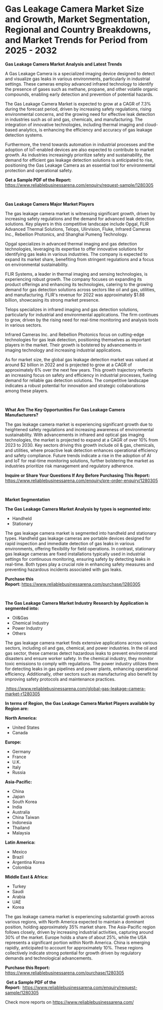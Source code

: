 <p><h1>Gas Leakage Camera Market Size and Growth, Market Segmentation, Regional and Country Breakdowns, and Market Trends for Period from 2025 -  2032</h1></p><p><strong>Gas Leakage Camera Market Analysis and Latest Trends</strong></p>
<p><p>A Gas Leakage Camera is a specialized imaging device designed to detect and visualize gas leaks in various environments, particularly in industrial settings. These cameras employ advanced infrared technology to identify the presence of gases such as methane, propane, and other volatile organic compounds, enabling early detection and prevention of potential hazards. </p><p>The Gas Leakage Camera Market is expected to grow at a CAGR of 7.3% during the forecast period, driven by increasing safety regulations, rising environmental concerns, and the growing need for effective leak detection in industries such as oil and gas, chemicals, and manufacturing. The integration of innovative technologies, including thermal imaging and cloud-based analytics, is enhancing the efficiency and accuracy of gas leakage detection systems. </p><p>Furthermore, the trend towards automation in industrial processes and the adoption of IoT-enabled devices are also expected to contribute to market growth. As industries increasingly prioritize safety and sustainability, the demand for efficient gas leakage detection solutions is anticipated to rise, positioning the Gas Leakage Camera as an essential tool for environmental protection and operational safety.</p></p>
<p><strong>Get a Sample PDF of the Report:&nbsp;</strong> <a href="https://www.reliablebusinessarena.com/enquiry/request-sample/1280305?utm_campaign=1841&utm_medium=2&utm_source=Github&utm_content=ia&utm_term=24032025&utm_id=gas-leakage-camera">https://www.reliablebusinessarena.com/enquiry/request-sample/1280305</a></p>
<p>&nbsp;</p>
<p><strong>Gas Leakage Camera Major Market Players</strong></p>
<p><p>The gas leakage camera market is witnessing significant growth, driven by increasing safety regulations and the demand for advanced leak detection solutions. Key players in this competitive landscape include Opgal, FLIR Advanced Thermal Solutions, Telops, Ulirvision, Fluke, Infrared Cameras Inc., Rebellion Photonics, and Shanghai Pumeng Technology. </p><p>Opgal specializes in advanced thermal imaging and gas detection technologies, leveraging its expertise to offer innovative solutions for identifying gas leaks in various industries. The company is expected to expand its market share, benefiting from stringent regulations and a focus on environmental sustainability.</p><p>FLIR Systems, a leader in thermal imaging and sensing technologies, is experiencing robust growth. The company focuses on expanding its product offerings and enhancing its technologies, catering to the growing demand for gas detection solutions across sectors like oil and gas, utilities, and manufacturing. FLIR's revenue for 2022 was approximately $1.88 billion, showcasing its strong market presence.</p><p>Telops specializes in infrared imaging and gas detection solutions, particularly for industrial and environmental applications. The firm continues to grow, driven by the rising need for real-time monitoring and analysis tools in various sectors.</p><p>Infrared Cameras Inc. and Rebellion Photonics focus on cutting-edge technologies for gas leak detection, positioning themselves as important players in the market. Their growth is bolstered by advancements in imaging technology and increasing industrial applications.</p><p>As for market size, the global gas leakage detection market was valued at around $2 billion in 2022 and is projected to grow at a CAGR of approximately 6% over the next few years. This growth trajectory reflects an increasing focus on safety and efficiency in industrial processes, fueling demand for reliable gas detection solutions. The competitive landscape indicates a robust potential for innovation and strategic collaborations among these players.</p></p>
<p>&nbsp;</p>
<p><strong>What Are The Key Opportunities For Gas Leakage Camera Manufacturers?</strong></p>
<p><p>The gas leakage camera market is experiencing significant growth due to heightened safety regulations and increasing awareness of environmental sustainability. With advancements in infrared and optical gas imaging technologies, the market is projected to expand at a CAGR of over 10% from 2023 to 2030. Key sectors driving this growth include oil & gas, chemicals, and utilities, where proactive leak detection enhances operational efficiency and safety compliance. Future trends indicate a rise in the adoption of AI and IoT for real-time monitoring solutions, further bolstering the market as industries prioritize risk management and regulatory adherence.</p></p>
<p><strong>Inquire or Share Your Questions If Any Before Purchasing This Report:</strong> <a href="https://www.reliablebusinessarena.com/enquiry/pre-order-enquiry/1280305?utm_campaign=1841&utm_medium=2&utm_source=Github&utm_content=ia&utm_term=24032025&utm_id=gas-leakage-camera">https://www.reliablebusinessarena.com/enquiry/pre-order-enquiry/1280305</a></p>
<p>&nbsp;</p>
<p><strong>Market Segmentation</strong></p>
<p><strong>The Gas Leakage Camera Market Analysis by types is segmented into:</strong></p>
<p><ul><li>Handheld</li><li>Stationary</li></ul></p>
<p><p>The gas leakage camera market is segmented into handheld and stationary types. Handheld gas leakage cameras are portable devices designed for rapid inspection and immediate detection of gas leaks in various environments, offering flexibility for field operations. In contrast, stationary gas leakage cameras are fixed installations typically used in industrial settings for continuous monitoring, ensuring safety by detecting leaks in real-time. Both types play a crucial role in enhancing safety measures and preventing hazardous incidents associated with gas leaks.</p></p>
<p><strong>Purchase this Report:&nbsp;</strong><a href="https://www.reliablebusinessarena.com/purchase/1280305?utm_campaign=1841&utm_medium=2&utm_source=Github&utm_content=ia&utm_term=24032025&utm_id=gas-leakage-camera">https://www.reliablebusinessarena.com/purchase/1280305</a></p>
<p>&nbsp;</p>
<p><strong>The Gas Leakage Camera Market Industry Research by Application is segmented into:</strong></p>
<p><ul><li>Oil&Gas</li><li>Chemical Industry</li><li>Power Industry</li><li>Others</li></ul></p>
<p><p>The gas leakage camera market finds extensive applications across various sectors, including oil and gas, chemical, and power industries. In the oil and gas sector, these cameras detect hazardous leaks to prevent environmental disasters and ensure worker safety. In the chemical industry, they monitor toxic emissions to comply with regulations. The power industry utilizes them for detecting leaks in gas pipelines and power plants, enhancing operational efficiency. Additionally, other sectors such as manufacturing also benefit by improving safety protocols and maintenance practices.</p></p>
<p><a href="https://www.reliablebusinessarena.com/global-gas-leakage-camera-market-r1280305?utm_campaign=1841&utm_medium=2&utm_source=Github&utm_content=ia&utm_term=24032025&utm_id=gas-leakage-camera">&nbsp;https://www.reliablebusinessarena.com/global-gas-leakage-camera-market-r1280305</a></p>
<p><strong>In terms of Region, the Gas Leakage Camera Market Players available by Region are:</strong></p>
<p>
    <p> <strong> North America: </strong>
        <ul>
            <li>United States</li>
            <li>Canada</li>
        </ul>
        </p> 
    <p> <strong> Europe: </strong>
        <ul>
            <li>Germany</li>
            <li>France</li>
            <li>U.K.</li>
            <li>Italy</li>
            <li>Russia</li>
        </ul>
        </p> 
    <p> <strong> Asia-Pacific: </strong>
        <ul>
            <li>China</li>
            <li>Japan</li>
            <li>South Korea</li>
            <li>India</li>
            <li>Australia</li>
            <li>China Taiwan</li>
            <li>Indonesia</li>
            <li>Thailand</li>
            <li>Malaysia</li>
        </ul>
        </p> 
    <p> <strong> Latin America: </strong>
        <ul>
            <li>Mexico</li>
            <li>Brazil</li>
            <li>Argentina Korea</li>
            <li>Colombia</li>
        </ul>
        </p> 
    <p> <strong> Middle East & Africa: </strong>
        <ul>
            <li>Turkey</li>
            <li>Saudi</li>
            <li>Arabia</li>
            <li>UAE</li>
            <li>Korea</li>
        </ul>
    </p>
    </p>
<p><p>The gas leakage camera market is experiencing substantial growth across various regions, with North America expected to maintain a dominant position, holding approximately 35% market share. The Asia-Pacific region follows closely, driven by increasing industrial activities, capturing around 30% of the market. Europe holds a share of about 25%, while the USA represents a significant portion within North America. China is emerging rapidly, anticipated to account for approximately 10%. These regions collectively indicate strong potential for growth driven by regulatory demands and technological advancements.</p></p>
<p><strong>Purchase this Report: </strong><a href="https://www.reliablebusinessarena.com/purchase/1280305?utm_campaign=1841&utm_medium=2&utm_source=Github&utm_content=ia&utm_term=24032025&utm_id=gas-leakage-camera">https://www.reliablebusinessarena.com/purchase/1280305</a></p>
<p>&nbsp;<strong>Get a Sample PDF of the Report:&nbsp;&nbsp;</strong><a href="https://www.reliablebusinessarena.com/enquiry/request-sample/1280305?utm_campaign=1841&utm_medium=2&utm_source=Github&utm_content=ia&utm_term=24032025&utm_id=gas-leakage-camera">https://www.reliablebusinessarena.com/enquiry/request-sample/1280305</a></p>
<p><strong></strong></p>
<p>Check more reports on <a href="https://www.reliablebusinessarena.com/?utm_campaign=1841&utm_medium=2&utm_source=Github&utm_content=ia&utm_term=24032025&utm_id=gas-leakage-camera">https://www.reliablebusinessarena.com/</a></p>